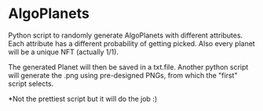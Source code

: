 # AlgoPlanets

Python script to randomly generate AlgoPlanets with different attributes. 
Each attribute has a different probability of getting picked. Also every planet will be a unique NFT (actually 1/1).

The generated Planet will then be saved in a txt.file. Another python script will generate the .png using pre-designed PNGs, from which the "first" script selects.

*Not the prettiest script but it will do the job :)

